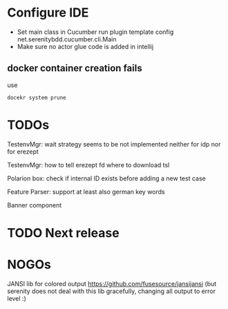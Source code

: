 # Configure IDE

* Set main class in Cucumber run plugin template config net.serenitybdd.cucumber.cli.Main
* Make sure no actor glue code is added in intellij

## docker container creation fails

use

```
docekr system prune
```

# TODOs

TestenvMgr: wait strategy seems to be not implemented neither for idp nor for erezept

TestenvMgr: how to tell erezept fd where to download tsl

Polarion box: check if internal ID exists before adding a new test case

Feature Parser: support at least also german key words

Banner component

# TODO Next release

# NOGOs

JANSI lib for colored output https://github.com/fusesource/jansijansi
(but serenity does not deal with this lib gracefully, changing all output to error level :)